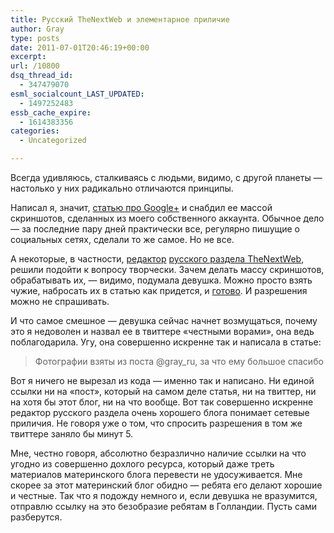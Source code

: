 ```yaml
---
title: Русский TheNextWeb и элементарное приличие
author: Gray
type: posts
date: 2011-07-01T20:46:19+00:00
excerpt:
url: /10800
dsq_thread_id:
  - 347479070
esml_socialcount_LAST_UPDATED:
  - 1497252483
essb_cache_expire:
  - 1614383356
categories:
  - Uncategorized

---
```








Всегда удивляюсь, сталкиваясь с людьми, видимо, с другой планеты &#8212; настолько у них радикально отличаются принципы.

Написал я, значит, [статью про Google+][1] и снабдил ее массой скриншотов, сделанных из моего собственного аккаунта. Обычное дело &#8212; за последние пару дней практически все, регулярно пишущие о социальных сетях, сделали то же самое. Но не все.

А некоторые, в частности, [редактор][2] [русского раздела TheNextWeb][3], решили подойти к вопросу творчески. Зачем делать массу скриншотов, обрабатывать их, &#8212; видимо, подумала девушка. Можно просто взять чужие, набросать их в статью как придется, и [готово][4]. И разрешения можно не спрашивать.

И что самое смешное &#8212; девушка сейчас начнет возмущаться, почему это я недоволен и назвал ее в твиттере &#171;честными ворами&#187;, она ведь поблагодарила. Угу, она совершенно искренне так и написала в статье:

> Фотографии взяты из поста @gray_ru, за что ему большое спасибо

Вот я ничего не вырезал из кода &#8212; именно так и написано. Ни единой ссылки ни на &#171;пост&#187;, который на самом деле статья, ни на твиттер, ни на хотя бы этот блог, ни на что вообще. Вот так совершенно искренне редактор русского раздела очень хорошего блога понимает сетевые приличия. Не говоря уже о том, что спросить разрешения в том же твиттере заняло бы минут 5.

Мне, честно говоря, абсолютно безразлично наличие ссылки на что угодно из совершенно дохлого ресурса, который даже треть материалов материнского блога перевести не удосуживается. Мне скорее за этот материнский блог обидно &#8212; ребята его делают хорошие и честные. Так что я подожду немного и, если девушка не вразумится, отправлю ссылку на это безобразие ребятам в Голландии. Пусть сами разберутся.

 [1]: http://www.searchengines.ru/articles/google_plus_inside.html
 [2]: http://twitter.com/ollystar
 [3]: http://thenextweb.com/ru/
 [4]: http://thenextweb.com/ru/2011/07/01/socialnaya-set-ot-google-vzglyad-iznutri/